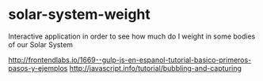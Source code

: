 # solar-system-weight
Interactive application in order to see how much do I weight in some bodies of our Solar System

http://frontendlabs.io/1669--gulp-js-en-espanol-tutorial-basico-primeros-pasos-y-ejemplos
http://javascript.info/tutorial/bubbling-and-capturing
